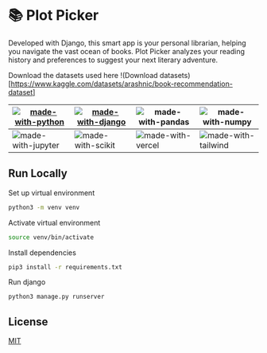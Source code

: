 # 📚 Plot Picker

Developed with Django, this smart app is your personal librarian, helping you navigate the vast ocean of books. Plot Picker analyzes your reading history and preferences to suggest your next literary adventure.

Download the datasets used here
!(Download datasets)[https://www.kaggle.com/datasets/arashnic/book-recommendation-dataset]

| [![made-with-python](https://img.shields.io/badge/Python-FFD43B?style=for-the-badge&logo=python&logoColor=blue)](https://www.python.org/) | [![made-with-django](https://img.shields.io/badge/Django-092E20?style=for-the-badge&logo=django&logoColor=green)](https://www.djangoproject.com/start/) | ![made-with-pandas](https://img.shields.io/badge/Pandas-2C2D72?style=for-the-badge&logo=pandas&logoColor=white) | ![made-with-numpy](https://img.shields.io/badge/Numpy-777BB4?style=for-the-badge&logo=numpy&logoColor=white)                  |
| ----------------------------------------------------------------------------------------------------------------------------------------- | ------------------------------------------------------------------------------------------------------------------------------------------------------- | --------------------------------------------------------------------------------------------------------------- | ----------------------------------------------------------------------------------------------------------------------------- |
| ![made-with-jupyter](https://img.shields.io/badge/Jupyter-F37626.svg?&style=for-the-badge&logo=Jupyter&logoColor=white)                   | ![made-with-scikit](https://img.shields.io/badge/scikit_learn-F7931E?style=for-the-badge&logo=scikit-learn&logoColor=white)                             | ![made-with-vercel](https://img.shields.io/badge/Vercel-000000?style=for-the-badge&logo=vercel&logoColor=white) | ![made-with-tailwind](https://img.shields.io/badge/Tailwind_CSS-38B2AC?style=for-the-badge&logo=tailwind-css&logoColor=white) |

## Run Locally

Set up virtual environment

```zsh
python3 -m venv venv
```

Activate virtual environment

```zsh
source venv/bin/activate
```

Install dependencies

```zsh
pip3 install -r requirements.txt
```

Run django

```zsh
python3 manage.py runserver
```

## License

[MIT](https://choosealicense.com/licenses/mit/)
